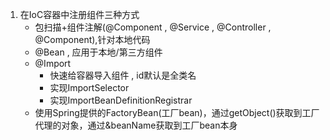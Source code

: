 
1. 在IoC容器中注册组件三种方式
    - 包扫描+组件注解(@Component , @Service , @Controller , @Component),针对本地代码
    - @Bean , 应用于本地/第三方组件
    - @Import 
        - 快速给容器导入组件 , id默认是全类名
        - 实现ImportSelector
        - 实现ImportBeanDefinitionRegistrar
    - 使用Spring提供的FactoryBean(工厂bean)，通过getObject()获取到工厂代理的对象，通过&beanName获取到工厂bean本身